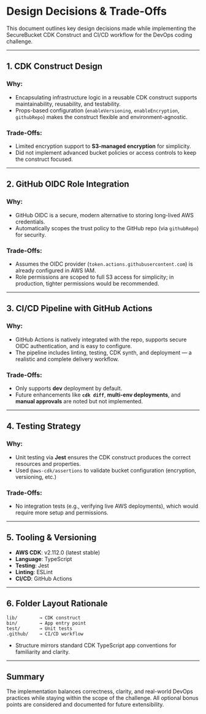# Design Decisions & Trade-Offs

This document outlines key design decisions made while implementing the SecureBucket CDK Construct and CI/CD workflow for the DevOps coding challenge.

---

## 1. CDK Construct Design

### Why:
- Encapsulating infrastructure logic in a reusable CDK construct supports maintainability, reusability, and testability.
- Props-based configuration (`enableVersioning`, `enableEncryption`, `githubRepo`) makes the construct flexible and environment-agnostic.

### Trade-Offs:
- Limited encryption support to **S3-managed encryption** for simplicity.
- Did not implement advanced bucket policies or access controls to keep the construct focused.

---

## 2. GitHub OIDC Role Integration

### Why:
- GitHub OIDC is a secure, modern alternative to storing long-lived AWS credentials.
- Automatically scopes the trust policy to the GitHub repo (via `githubRepo`) for security.

### Trade-Offs:
- Assumes the OIDC provider (`token.actions.githubusercontent.com`) is already configured in AWS IAM.
- Role permissions are scoped to full S3 access for simplicity; in production, tighter permissions would be recommended.

---

## 3. CI/CD Pipeline with GitHub Actions

### Why:
- GitHub Actions is natively integrated with the repo, supports secure OIDC authentication, and is easy to configure.
- The pipeline includes linting, testing, CDK synth, and deployment — a realistic and complete delivery workflow.

### Trade-Offs:
- Only supports **dev** deployment by default.
- Future enhancements like **`cdk diff`**, **multi-env deployments**, and **manual approvals** are noted but not implemented.

---

## 4. Testing Strategy

### Why:
- Unit testing via **Jest** ensures the CDK construct produces the correct resources and properties.
- Used `@aws-cdk/assertions` to validate bucket configuration (encryption, versioning, etc.)

### Trade-Offs:
- No integration tests (e.g., verifying live AWS deployments), which would require more setup and permissions.

---

## 5. Tooling & Versioning

- **AWS CDK**: v2.112.0 (latest stable)
- **Language**: TypeScript
- **Testing**: Jest
- **Linting**: ESLint
- **CI/CD**: GitHub Actions

---

## 6. Folder Layout Rationale

```
lib/        → CDK construct
bin/        → App entry point
test/       → Unit tests
.github/    → CI/CD workflow
```

- Structure mirrors standard CDK TypeScript app conventions for familiarity and clarity.

---

## Summary

The implementation balances correctness, clarity, and real-world DevOps practices while staying within the scope of the challenge. All optional bonus points are considered and documented for future extensibility.